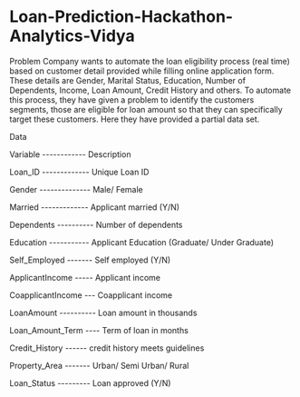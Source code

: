 # Loan-Prediction-Hackathon-Analytics-Vidya

Problem
Company wants to automate the loan eligibility process (real time) based on customer detail provided while filling online application form. These details are Gender, Marital Status, Education, Number of Dependents, Income, Loan Amount, Credit History and others. To automate this process, they have given a problem to identify the customers segments, those are eligible for loan amount so that they can specifically target these customers. Here they have provided a partial data set.

Data

Variable ------------ Description

Loan_ID ------------- Unique Loan ID

Gender -------------- Male/ Female

Married ------------- Applicant married (Y/N)

Dependents ---------- Number of dependents

Education ----------- Applicant Education (Graduate/ Under Graduate)

Self_Employed ------- Self employed (Y/N)

ApplicantIncome ----- Applicant income

CoapplicantIncome --- Coapplicant income

LoanAmount ---------- Loan amount in thousands

Loan_Amount_Term ---- Term of loan in months

Credit_History ------ credit history meets guidelines

Property_Area ------- Urban/ Semi Urban/ Rural

Loan_Status --------- Loan approved (Y/N)
